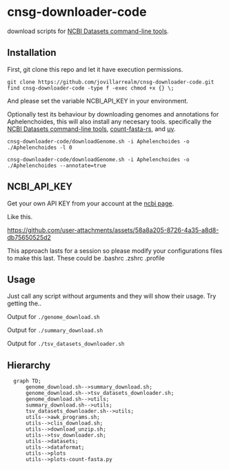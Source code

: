 # cnsg-downloader-code

download scripts for [NCBI Datasets command-line tools](https://www.ncbi.nlm.nih.gov/datasets/docs/v2/command-line-tools/download-and-install/).


## Installation

First, git clone this repo and let it have execution permissions.
```
git clone https://github.com/jovillarrealm/cnsg-downloader-code.git
find cnsg-downloader-code -type f -exec chmod +x {} \;
```

And please set the variable NCBI_API_KEY in your environment.

Optionally test its behaviour by downloading genomes and annotations for Aphelenchoides, this will also install any necesary tools. specifically the [NCBI Datasets command-line tools](https://www.ncbi.nlm.nih.gov/datasets/docs/v2/command-line-tools/download-and-install/), [count-fasta-rs](https://github.com/jovillarrealm/count-fasta-rs), and [uv](https://github.com/astral-sh/uv).

```
cnsg-downloader-code/downloadGenome.sh -i Aphelenchoides -o ./Aphelenchoides -l 0
```
```
cnsg-downloader-code/downloadGenome.sh -i Aphelenchoides -o ./Aphelenchoides --annotate=true
```




## NCBI_API_KEY

Get your own API KEY from your account at the [ncbi page](https://www.ncbi.nlm.nih.gov/).

Like this.

https://github.com/user-attachments/assets/58a8a205-8726-4a35-a8d8-db75650525d2

This approach lasts for a session so please modify your configurations files to make this last. These could be .bashrc .zshrc .profile


## Usage 

Just call any script without arguments and they will show their usage. Try getting the..

Output for `./genome_download.sh`

Output for `./summary_download.sh`

Output for `./tsv_datasets_downloader.sh`

## Hierarchy
```mermaid
  graph TD;
      genome_download.sh-->summary_download.sh;
      genome_download.sh-->tsv_datasets_downloader.sh;
      genome_download.sh-->utils;
      summary_download.sh-->utils;
      tsv_datasets_downloader.sh-->utils;
      utils-->awk_programs.sh;
      utils-->clis_download.sh;
      utils-->download_unzip.sh;
      utils-->tsv_downloader.sh;
      utils-->datasets;
      utils-->dataformat;
      utils-->plots
      utils-->plots-count-fasta.py
  
```



